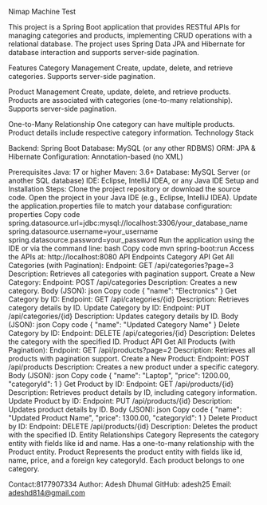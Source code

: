 Nimap Machine Test


This project is a Spring Boot application that provides RESTful APIs for managing categories and products, implementing CRUD operations with a relational database. The project uses Spring Data JPA and Hibernate for database interaction and supports server-side pagination.



Features
Category Management
Create, update, delete, and retrieve categories.
Supports server-side pagination.


Product Management
Create, update, delete, and retrieve products.
Products are associated with categories (one-to-many relationship).
Supports server-side pagination.

One-to-Many Relationship
One category can have multiple products.
Product details include respective category information.
Technology Stack

Backend: Spring Boot
Database: MySQL (or any other RDBMS)
ORM: JPA & Hibernate
Configuration: Annotation-based (no XML)


Prerequisites
Java: 17 or higher
Maven: 3.6+
Database: MySQL Server (or another SQL database)
IDE: Eclipse, IntelliJ IDEA, or any Java IDE
Setup and Installation
Steps:
Clone the project repository or download the source code.
Open the project in your Java IDE (e.g., Eclipse, IntelliJ IDEA).
Update the application.properties file to match your database configuration:
properties
Copy code
spring.datasource.url=jdbc:mysql://localhost:3306/your_database_name
spring.datasource.username=your_username
spring.datasource.password=your_password
Run the application using the IDE or via the command line:
bash
Copy code
mvn spring-boot:run
Access the APIs at:
http://localhost:8080
API Endpoints
Category API
Get All Categories (with Pagination):
Endpoint: GET /api/categories?page=3
Description: Retrieves all categories with pagination support.
Create a New Category:
Endpoint: POST /api/categories
Description: Creates a new category.
Body (JSON):
json
Copy code
{
    "name": "Electronics"
}
Get Category by ID:
Endpoint: GET /api/categories/{id}
Description: Retrieves category details by ID.
Update Category by ID:
Endpoint: PUT /api/categories/{id}
Description: Updates category details by ID.
Body (JSON):
json
Copy code
{
    "name": "Updated Category Name"
}
Delete Category by ID:
Endpoint: DELETE /api/categories/{id}
Description: Deletes the category with the specified ID.
Product API
Get All Products (with Pagination):
Endpoint: GET /api/products?page=2
Description: Retrieves all products with pagination support.
Create a New Product:
Endpoint: POST /api/products
Description: Creates a new product under a specific category.
Body (JSON):
json
Copy code
{
    "name": "Laptop",
    "price": 1200.00,
    "categoryId": 1
}
Get Product by ID:
Endpoint: GET /api/products/{id}
Description: Retrieves product details by ID, including category information.
Update Product by ID:
Endpoint: PUT /api/products/{id}
Description: Updates product details by ID.
Body (JSON):
json
Copy code
{
    "name": "Updated Product Name",
    "price": 1300.00,
    "categoryId": 1
}
Delete Product by ID:
Endpoint: DELETE /api/products/{id}
Description: Deletes the product with the specified ID.
Entity Relationships
Category
Represents the category entity with fields like id and name.
Has a one-to-many relationship with the Product entity.
Product
Represents the product entity with fields like id, name, price, and a foreign key categoryId.
Each product belongs to one category.


Contact:8177907334
Author: Adesh Dhumal
GitHub: adesh25
Email: adeshd814@gmail.com
